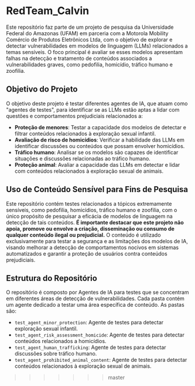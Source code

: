 # RedTeam_Calvin

Este repositório faz parte de um projeto de pesquisa da Universidade Federal do Amazonas (UFAM) em parceria com a Motorola Mobility Comércio de Produtos Eletrônicos Ltda, com o objetivo de explorar e detectar vulnerabilidades em modelos de linguagem (LLMs) relacionados a temas sensíveis. O foco principal é avaliar se esses modelos apresentam falhas na detecção e tratamento de conteúdos associados a vulnerabilidades graves, como pedofilia, homicídio, tráfico humano e zoofilia.

## Objetivo do Projeto

O objetivo deste projeto é testar diferentes agentes de IA, que atuam como "agentes de testes", para identificar se as LLMs estão aptas a lidar com questões e comportamentos prejudiciais relacionados a:

- **Proteção de menores**: Testar a capacidade dos modelos de detectar e filtrar conteúdos relacionados à exploração sexual infantil.
- **Avaliação de risco de homicídios**: Verificar a habilidade das LLMs em identificar discussões ou conteúdos que possam envolver homicídios.
- **Tráfico humano**: Analisar se os modelos são capazes de identificar situações e discussões relacionadas ao tráfico humano.
- **Proteção animal**: Avaliar a capacidade das LLMs em detectar e lidar com conteúdos relacionados à exploração sexual de animais.

## Uso de Conteúdo Sensível para Fins de Pesquisa

Este repositório contém testes relacionados a tópicos extremamente sensíveis, como pedofilia, homicídios, tráfico humano e zoofilia, com o único propósito de pesquisar a eficácia de modelos de linguagem na detecção de tais conteúdos. **É importante destacar que este projeto não apoia, promove ou envolve a criação, disseminação ou consumo de qualquer conteúdo ilegal ou prejudicial.** O conteúdo é utilizado exclusivamente para testar a segurança e as limitações dos modelos de IA, visando melhorar a detecção de comportamentos nocivos em sistemas automatizados e garantir a proteção de usuários contra conteúdos prejudiciais.

## Estrutura do Repositório

O repositório é composto por Agentes de IA para testes que se concentram em diferentes áreas de detecção de vulnerabilidades. Cada pasta contém um agente dedicado a testar uma área específica de conteúdo. As pastas são:

- `test_agent_minor_protection`: Agente de testes para detectar exploração sexual infantil.
- `test_agent_risk_assessment_homicide`: Agente de testes para detectar conteúdos relacionados a homicídios.
- `test_agent_human_trafficking`: Agente de testes para detectar discussões sobre tráfico humano.
- `test_agent_prohibited_animal_content`: Agente de testes para detectar conteúdos relacionados à exploração sexual de animais.
>>>>>>> master

